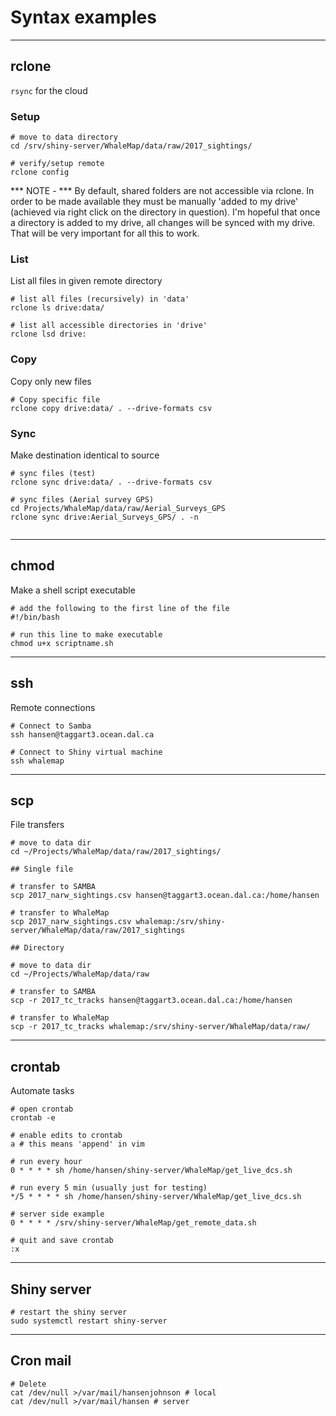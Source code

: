 # Syntax examples
***
## rclone
`rsync` for the cloud

### Setup

```
# move to data directory
cd /srv/shiny-server/WhaleMap/data/raw/2017_sightings/

# verify/setup remote
rclone config

```

*** NOTE - *** By default, shared folders are not accessible via rclone. In order to be made available they must be manually 'added to my drive' (achieved via right click on the directory in question). I'm hopeful that once a directory is added to my drive, all changes will be synced with my drive. That will be very important for all this to work.

### List
List all files in given remote directory

```
# list all files (recursively) in 'data'
rclone ls drive:data/

# list all accessible directories in 'drive'
rclone lsd drive:
```

### Copy
Copy only new files

```
# Copy specific file
rclone copy drive:data/ . --drive-formats csv

```

### Sync
Make destination identical to source

```
# sync files (test)
rclone sync drive:data/ . --drive-formats csv

# sync files (Aerial survey GPS)
cd Projects/WhaleMap/data/raw/Aerial_Surveys_GPS
rclone sync drive:Aerial_Surveys_GPS/ . -n


```

***

## chmod
Make a shell script executable

```
# add the following to the first line of the file
#!/bin/bash

# run this line to make executable
chmod u+x scriptname.sh
```

***

## ssh
Remote connections

```
# Connect to Samba
ssh hansen@taggart3.ocean.dal.ca

# Connect to Shiny virtual machine
ssh whalemap
```

***

## scp
File transfers

```
# move to data dir
cd ~/Projects/WhaleMap/data/raw/2017_sightings/

## Single file

# transfer to SAMBA
scp 2017_narw_sightings.csv hansen@taggart3.ocean.dal.ca:/home/hansen

# transfer to WhaleMap
scp 2017_narw_sightings.csv whalemap:/srv/shiny-server/WhaleMap/data/raw/2017_sightings

## Directory

# move to data dir
cd ~/Projects/WhaleMap/data/raw

# transfer to SAMBA
scp -r 2017_tc_tracks hansen@taggart3.ocean.dal.ca:/home/hansen

# transfer to WhaleMap
scp -r 2017_tc_tracks whalemap:/srv/shiny-server/WhaleMap/data/raw/

```
***

## crontab
Automate tasks

```
# open crontab
crontab -e

# enable edits to crontab
a # this means 'append' in vim

# run every hour
0 * * * * sh /home/hansen/shiny-server/WhaleMap/get_live_dcs.sh

# run every 5 min (usually just for testing)
*/5 * * * * sh /home/hansen/shiny-server/WhaleMap/get_live_dcs.sh

# server side example
0 * * * * /srv/shiny-server/WhaleMap/get_remote_data.sh

# quit and save crontab
:x
```
***
## Shiny server

```
# restart the shiny server
sudo systemctl restart shiny-server
```

***

## Cron mail

```
# Delete
cat /dev/null >/var/mail/hansenjohnson # local
cat /dev/null >/var/mail/hansen # server

```
